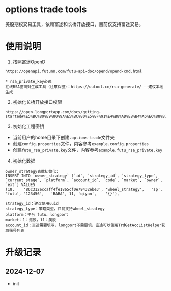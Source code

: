# options trade tools
美股期权交易工具，依赖富途和长桥开放接口，目前仅支持富途交易。

# 使用说明
1. 按照富途OpenD
```
https://openapi.futunn.com/futu-api-doc/opend/opend-cmd.html

* rsa_private_key必选
在线RSA密钥对生成工具（注意保密）：https://uutool.cn/rsa-generate/ --建议本地生成
```


2. 初始化长桥开放接口权限
```
https://open.longportapp.com/docs/getting-started#%E5%BC%80%E9%80%9A%E5%BC%80%E5%8F%91%E4%B8%AD%E8%B4%A6%E6%88%B7
```

3. 初始化工程密钥
* 当前用户的home目录下创建`.options-trade`文件夹
* 创建`config.properties`文件，内容参考`example.config.properties`
* 创建`futu_rsa_private.key`文件，内容参考`example.futu_rsa_private.key`

4. 初始化数据
```
owner_strategy表数初始化:
INSERT INTO `owner_strategy` (`id`, `strategy_id`, `strategy_type`, `current_stage`, `platform`, `account_id`, `code`, `market`, `owner`, `ext`) VALUES
(18,	'86c312eccaff4fe1865cf0e79432ebe3',	'wheel_strategy',	'sp',	'futu',	'123456',	'BABA',	11,	'qiyan',	'{}'),

strategy_id：建议使用uuid
strategy_type：策略类型，目前支持wheel_strategy
platform：平台 futu、longport
market：1：港股，11：美股
account_id：富途需要填写，longport不需要填，富途可以使用TrdGetAccListHelper获取账号列表
```

# 升级记录
## 2024-12-07
* init